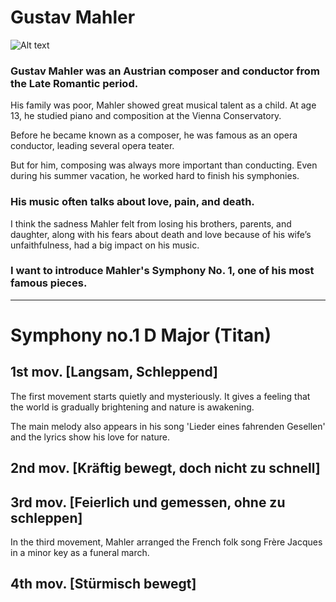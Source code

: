 # Gustav Mahler
![Alt text](https://github.com/user-attachments/assets/7d53f50e-c8c2-476d-8c11-f7301c55dca2)

### Gustav Mahler was an Austrian composer and conductor from the Late Romantic period.
His family was poor, Mahler showed great musical talent as a child. At age 13, he studied piano and composition at the Vienna Conservatory.   

Before he became known as a composer, he was famous as an opera conductor, leading several opera teater.   

But for him, composing was always more important than conducting. Even during his summer vacation, he worked hard to finish his symphonies.

### His music often talks about love, pain, and death.
I think the sadness Mahler felt from losing his brothers, parents, and daughter, along with his fears about death and love because of his wife’s unfaithfulness, had a big impact on his music.

### I want to introduce Mahler's Symphony No. 1, one of his most famous pieces.

___

# Symphony no.1 D Major (Titan)
## 1st mov. [Langsam, Schleppend]
The first movement starts quietly and mysteriously. It gives a feeling that the world is gradually brightening and nature is awakening.   

The main melody also appears in his song 'Lieder eines fahrenden Gesellen' and the lyrics show his love for nature.

## 2nd mov. [Kräftig bewegt, doch nicht zu schnell]

## 3rd mov. [Feierlich und gemessen, ohne zu schleppen]
In the third movement, Mahler arranged the French folk song Frère Jacques in a minor key as a funeral march.   


## 4th mov. [Stürmisch bewegt]

